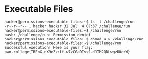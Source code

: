 # Executable Files    
    hacker@permissions~executable-files:~$ ls -l /challenge/run
    -r--r--r-- 1 hacker hacker 32 Jul  4 06:37 /challenge/run
    hacker@permissions~executable-files:~$ /challenge/run
    bash: /challenge/run: Permission denied
    hacker@permissions~executable-files:~$ chmod u+x /challenge/run
    hacker@permissions~executable-files:~$ /challenge/run
    Successful execution! Here is your flag:
    pwn.college{IREnX-nX9eZzgff-w7zCGaDIvsG.dJTM2QDLwgzN0czW}